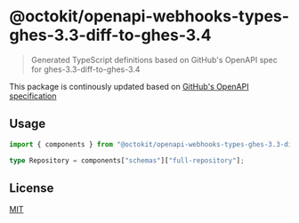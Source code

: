 # @octokit/openapi-webhooks-types-ghes-3.3-diff-to-ghes-3.4

> Generated TypeScript definitions based on GitHub's OpenAPI spec for ghes-3.3-diff-to-ghes-3.4

This package is continously updated based on [GitHub's OpenAPI specification](https://github.com/github/rest-api-description/)

## Usage

```ts
import { components } from "@octokit/openapi-webhooks-types-ghes-3.3-diff-to-ghes-3.4";

type Repository = components["schemas"]["full-repository"];
```

## License

[MIT](LICENSE)
